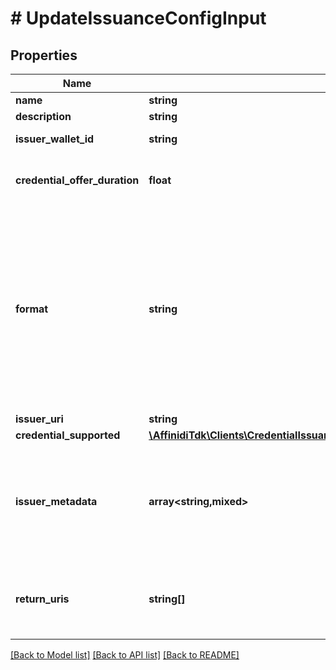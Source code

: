 # # UpdateIssuanceConfigInput

## Properties

Name | Type | Description | Notes
------------ | ------------- | ------------- | -------------
**name** | **string** |  | [optional]
**description** | **string** |  | [optional]
**issuer_wallet_id** | **string** | Issuer Wallet id | [optional]
**credential_offer_duration** | **float** | credential offer duration in second | [optional]
**format** | **string** | String identifying the format of this Credential, i.e., ldp_vc. Depending on the format value, the object contains further elements defining the type | [optional]
**issuer_uri** | **string** | Issuer URI | [optional]
**credential_supported** | [**\AffinidiTdk\Clients\CredentialIssuanceClient\Model\CredentialSupportedObject[]**](CredentialSupportedObject.md) |  | [optional]
**issuer_metadata** | **array<string,mixed>** | Issuer public information wallet may want to show to user during consent confirmation | [optional]
**return_uris** | **string[]** | List of allowed URIs to be returned to after issuance | [optional]

[[Back to Model list]](../../README.md#models) [[Back to API list]](../../README.md#endpoints) [[Back to README]](../../README.md)
